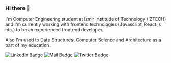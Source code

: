 ### Hi there 👋

I'm Computer Engineering student at Izmir Institude of Technology (IZTECH) and I'm currently working with frontend technologies (Javascript, React.js etc.) to be an experienced frontend developer.

Also I'm used to Data Structures, Computer Science and Architecture as a part of my education.


[![Linkedin Badge](https://img.shields.io/badge/linkedin-%230077B5.svg?&style=for-the-badge&logo=linkedin&logoColor=white)](https://www.linkedin.com/in/yusufhayirli/)
[![Mail Badge](https://img.shields.io/badge/email-c14438?style=for-the-badge&logo=Gmail&logoColor=white&link=mailto:yusufhayirli@gmail.com)](mailto:yusufhayirli@gmail.com)
[![Twitter Badge](https://img.shields.io/badge/twitter-1DA1F2?style=for-the-badge&logo=twitter&logoColor=white)](https://twitter.com/pensarnada)

